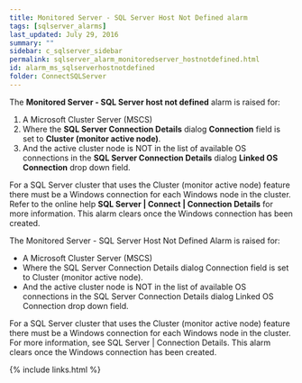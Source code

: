 ```yaml
---
title: ﻿Monitored Server - SQL Server Host Not Defined alarm
tags: [sqlserver_alarms]
last_updated: July 29, 2016
summary: ""
sidebar: c_sqlserver_sidebar
permalink: sqlserver_alarm_monitoredserver_hostnotdefined.html
id: alarm_ms_sqlserverhostnotdefined
folder: ConnectSQLServer
---
```




The **Monitored Server - SQL Server host not defined** alarm is raised for:

1. A Microsoft Cluster Server (MSCS)
2. Where the **SQL Server Connection Details** dialog **Connection** field is set to **Cluster (monitor active node)**.
3. And the active cluster node is NOT in the list of available OS connections in the **SQL Server Connection Details** dialog **Linked OS Connection** drop down field.

For a SQL Server cluster that uses the Cluster (monitor active node) feature there must be a Windows connection for each Windows node in the cluster. Refer to the online help **SQL Server \| Connect \| Connection Details** for more information. This alarm clears once the Windows connection has been created.


The Monitored Server - SQL Server Host Not Defined Alarm is raised for:

* A Microsoft Cluster Server (MSCS)
* Where the SQL Server Connection Details dialog Connection field is set to Cluster (monitor active node).
* And the active cluster node is NOT in the list of available OS connections in the SQL Server Connection Details dialog Linked OS Connection drop down field.


For a SQL Server cluster that uses the Cluster (monitor active node) feature there must be a Windows connection for each Windows node in the cluster. For more information, see SQL Server \| Connection Details. This alarm clears once the Windows connection has been created.

{% include links.html %}

